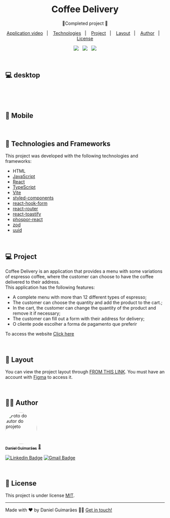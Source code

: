 <h1 align="center">Coffee Delivery</h1>

<p align="center">
	🚀Completed project 🚀
</p>

<p align="center">
  <a href="#-application-video">Application video</a>&nbsp;&nbsp;&nbsp;|&nbsp;&nbsp;&nbsp;
  <a href="#-technologies">Technologies</a>&nbsp;&nbsp;&nbsp;|&nbsp;&nbsp;&nbsp;
  <a href="#-project">Project</a>&nbsp;&nbsp;&nbsp;|&nbsp;&nbsp;&nbsp;
  <a href="#-layout">Layout</a>&nbsp;&nbsp;&nbsp;|&nbsp;&nbsp;&nbsp;
  <a href="#-Author">Author</a>&nbsp;&nbsp;&nbsp;|&nbsp;&nbsp;&nbsp;
  <a href="#-License">License</a>
</p>

<p align="center">
  <p align="center">
  <img src="https://img.shields.io/static/v1?label=license&message=MIT&color=8022F5&style=flat">&nbsp;&nbsp;
  <img src="https://img.shields.io/static/v1?label=technologies&message=3&color=A8A60C&style=flat">&nbsp;&nbsp;
  <a href="https://www.linkedin.com/in/daniel-guimaraes-vieira/"><img src="https://img.shields.io/static/v1?label=made%20by&message=Daniel&color=4B00A8&style=flat"></a>
</p>

<br>

<h2>
   💻 desktop
</h2>

&nbsp;



&nbsp;

<h2>
   📱 Mobile
</h2>




&nbsp;


## 🚀 Technologies and Frameworks 
This project was developed with the following technologies and frameworks:

- HTML
- [JavaScript](https://www.javascript.com/)
- [React](https://react.dev/)
- [TypeScript](https://www.typescriptlang.org/)
- [Vite](https://vitejs.dev/)
- [styled-components](https://styled-components.com/)
- [react-hook-form](https://www.react-hook-form.com/)
- [react-router](https://reactrouter.com/en/main)
- [react-toastify](https://fkhadra.github.io/react-toastify/introduction)
- [phospor-react](https://github.com/phosphor-icons/react)
- [zod](https://zod.dev/)
- [uuid](https://www.npmjs.com/package/uuid)

<br />

## 💻 Project
Coffee Delivery is an application that provides a menu with some variations of espresso coffee, where the customer can choose to have the coffee delivered to their address.
<br />
This application has the following features:

- A complete menu with more than 12 different types of espresso;
- The customer can choose the quantity and add the product to the cart.;
- In the cart, the customer can change the quantity of the product and remove it if necessary;
- The customer can fill out a form with their address for delivery;
- O cliente pode escolher a forma de pagamento que preferir

To access the website [Click here](https://coffee-delivery-v1-0-0.netlify.app/)

<br/>

## 🔖 Layout
You can view the project layout through [FROM THIS LINK](https://www.figma.com/file/elDIuR2ihF2pqAA7CBa6CG/Coffee-Delivery-%E2%80%A2-Desafio-React-(Copy)?node-id=2%3A12&mode=dev). You must have an account with [Figma](https://figma.com) to access it.

<br />

## 👨‍💻 Author

<a href="https://www.linkedin.com/in/daniel-guimaraes-vieira/">
 <img style="border-radius: 50%;" src="https://avatars.githubusercontent.com/u/102679381?s=400&u=455e0e12c6d9f088ef8ff8f33bd2205f4847476e&v=4" width="100px;" alt="Foto do autor do projeto"/>
 <br />
 <sub><b>Daniel Guimarães</b></sub></a> <a href="https://www.linkedin.com/in/daniel-guimaraes-vieira/" title="Author Daniel">🚀</a>
 <br />

[![Linkedin Badge](https://img.shields.io/badge/-Daniel-blue?style=flat-square&logo=Linkedin&logoColor=white&link=https://www.linkedin.com/in/daniel-guimaraes-vieira/)](https://www.linkedin.com/in/daniel-guimaraes-vieira/)
[![Gmail Badge](https://img.shields.io/badge/-daniel.guimaraes.vieira.dev@gmail.com-c14438?style=flat-square&logo=Gmail&logoColor=white&link=mailto:daniel.guimaraes.vieira.dev@gmail.com)](mailto:daniel.guimaraes.vieira.dev@gmail.com)

<br />

## 📝 License

This project is under license [MIT](./LICENSE).

---

Made with ❤️ by Daniel Guimarães 👋🏽 [Get in touch!](https://www.linkedin.com/in/daniel-guimaraes-vieira/)
